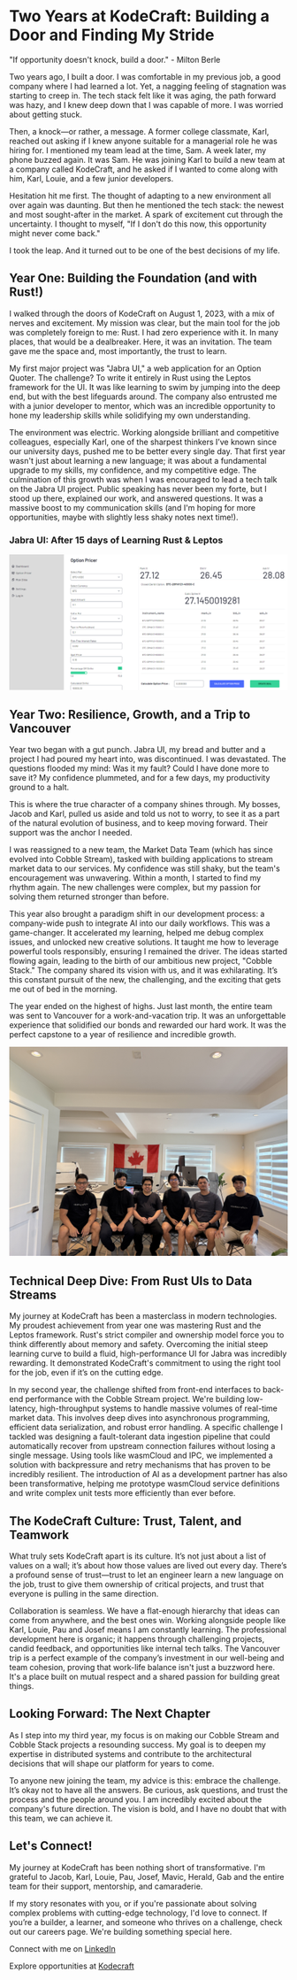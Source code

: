 # Two Years at KodeCraft: Building a Door and Finding My Stride
"If opportunity doesn't knock, build a door." - Milton Berle

Two years ago, I built a door. I was comfortable in my previous job, a good company where I had learned a lot. Yet, a nagging feeling of stagnation was starting to creep in. The tech stack felt like it was aging, the path forward was hazy, and I knew deep down that I was capable of more. I was worried about getting stuck.

Then, a knock—or rather, a message. A former college classmate, Karl, reached out asking if I knew anyone suitable for a managerial role he was hiring for. I mentioned my team lead at the time, Sam. A week later, my phone buzzed again. It was Sam. He was joining Karl to build a new team at a company called KodeCraft, and he asked if I wanted to come along with him, Karl, Louie, and a few junior developers.

Hesitation hit me first. The thought of adapting to a new environment all over again was daunting. But then he mentioned the tech stack: the newest and most sought-after in the market. A spark of excitement cut through the uncertainty. I thought to myself, "If I don't do this now, this opportunity might never come back."

I took the leap. And it turned out to be one of the best decisions of my life.

## Year One: Building the Foundation (and with Rust!)
I walked through the doors of KodeCraft on August 1, 2023, with a mix of nerves and excitement. My mission was clear, but the main tool for the job was completely foreign to me: Rust. I had zero experience with it. In many places, that would be a dealbreaker. Here, it was an invitation. The team gave me the space and, most importantly, the trust to learn.

My first major project was "Jabra UI," a web application for an Option Quoter. The challenge? To write it entirely in Rust using the Leptos framework for the UI. It was like learning to swim by jumping into the deep end, but with the best lifeguards around. The company also entrusted me with a junior developer to mentor, which was an incredible opportunity to hone my leadership skills while solidifying my own understanding.

The environment was electric. Working alongside brilliant and competitive colleagues, especially Karl, one of the sharpest thinkers I’ve known since our university days, pushed me to be better every single day. That first year wasn't just about learning a new language; it was about a fundamental upgrade to my skills, my confidence, and my competitive edge. The culmination of this growth was when I was encouraged to lead a tech talk on the Jabra UI project. Public speaking has never been my forte, but I stood up there, explained our work, and answered questions. It was a massive boost to my communication skills (and I'm hoping for more opportunities, maybe with slightly less shaky notes next time!).

### Jabra UI: After 15 days of Learning Rust & Leptos
![Jabra UI](/pic3.png)

## Year Two: Resilience, Growth, and a Trip to Vancouver
Year two began with a gut punch. Jabra UI, my bread and butter and a project I had poured my heart into, was discontinued. I was devastated. The questions flooded my mind: Was it my fault? Could I have done more to save it? My confidence plummeted, and for a few days, my productivity ground to a halt.

This is where the true character of a company shines through. My bosses, Jacob and Karl, pulled us aside and told us not to worry, to see it as a part of the natural evolution of business, and to keep moving forward. Their support was the anchor I needed.

I was reassigned to a new team, the Market Data Team (which has since evolved into Cobble Stream), tasked with building applications to stream market data to our services. My confidence was still shaky, but the team's encouragement was unwavering. Within a month, I started to find my rhythm again. The new challenges were complex, but my passion for solving them returned stronger than before.

This year also brought a paradigm shift in our development process: a company-wide push to integrate AI into our daily workflows. This was a game-changer. It accelerated my learning, helped me debug complex issues, and unlocked new creative solutions. It taught me how to leverage powerful tools responsibly, ensuring I remained the driver. The ideas started flowing again, leading to the birth of our ambitious new project, "Cobble Stack." The company shared its vision with us, and it was exhilarating. It’s this constant pursuit of the new, the challenging, and the exciting that gets me out of bed in the morning.

The year ended on the highest of highs. Just last month, the entire team was sent to Vancouver for a work-and-vacation trip. It was an unforgettable experience that solidified our bonds and rewarded our hard work. It was the perfect capstone to a year of resilience and incredible growth.

![At home office in Vancouver](/pic2.jpg)

## Technical Deep Dive: From Rust UIs to Data Streams
My journey at KodeCraft has been a masterclass in modern technologies. My proudest achievement from year one was mastering Rust and the Leptos framework. Rust's strict compiler and ownership model force you to think differently about memory and safety. Overcoming the initial steep learning curve to build a fluid, high-performance UI for Jabra was incredibly rewarding. It demonstrated KodeCraft's commitment to using the right tool for the job, even if it’s on the cutting edge.

In my second year, the challenge shifted from front-end interfaces to back-end performance with the Cobble Stream project. We're building low-latency, high-throughput systems to handle massive volumes of real-time market data. This involves deep dives into asynchronous programming, efficient data serialization, and robust error handling. A specific challenge I tackled was designing a fault-tolerant data ingestion pipeline that could automatically recover from upstream connection failures without losing a single message. Using tools like wasmCloud and IPC, we implemented a solution with backpressure and retry mechanisms that has proven to be incredibly resilient. The introduction of AI as a development partner has also been transformative, helping me prototype wasmCloud service definitions and write complex unit tests more efficiently than ever before.

## The KodeCraft Culture: Trust, Talent, and Teamwork
What truly sets KodeCraft apart is its culture. It’s not just about a list of values on a wall; it’s about how those values are lived out every day. There’s a profound sense of trust—trust to let an engineer learn a new language on the job, trust to give them ownership of critical projects, and trust that everyone is pulling in the same direction.

Collaboration is seamless. We have a flat-enough hierarchy that ideas can come from anywhere, and the best ones win. Working alongside people like Karl, Louie, Pau and Josef means I am constantly learning. The professional development here is organic; it happens through challenging projects, candid feedback, and opportunities like internal tech talks. The Vancouver trip is a perfect example of the company’s investment in our well-being and team cohesion, proving that work-life balance isn't just a buzzword here. It's a place built on mutual respect and a shared passion for building great things.

## Looking Forward: The Next Chapter
As I step into my third year, my focus is on making our Cobble Stream and Cobble Stack projects a resounding success. My goal is to deepen my expertise in distributed systems and contribute to the architectural decisions that will shape our platform for years to come.

To anyone new joining the team, my advice is this: embrace the challenge. It’s okay not to have all the answers. Be curious, ask questions, and trust the process and the people around you. I am incredibly excited about the company's future direction. The vision is bold, and I have no doubt that with this team, we can achieve it.


## Let's Connect!
My journey at KodeCraft has been nothing short of transformative. I'm grateful to Jacob, Karl, Louie, Pau, Josef, Mavic, Herald, Gab and the entire team for their support, mentorship, and camaraderie.

If my story resonates with you, or if you're passionate about solving complex problems with cutting-edge technology, I'd love to connect. If you’re a builder, a learner, and someone who thrives on a challenge, check out our careers page. We're building something special here.

Connect with me on [LinkedIn](https://www.linkedin.com/in/mark-anthony-ortal-63135297/)

Explore opportunities at [Kodecraft](https://www.linkedin.com/company/kodecraft-tech/)
